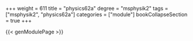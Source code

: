 +++
weight = 611
title = "physics62a"
degree = "msphysik2"
tags = ["msphysik2", "physics62a"]
categories = ["module"]
bookCollapseSection = true
+++

{{< genModulePage >}}
